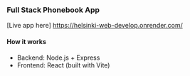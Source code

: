 ### Full Stack Phonebook App

[Live app here] https://helsinki-web-develop.onrender.com/

#### How it works

- Backend: Node.js + Express
- Frontend: React (built with Vite)
